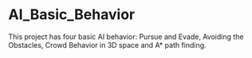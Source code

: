 # AI_Basic_Behavior
This project has four basic AI behavior: Pursue and Evade, Avoiding the Obstacles, Crowd Behavior in 3D space and A* path finding.
